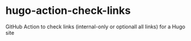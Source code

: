 # hugo-action-check-links
GitHub Action to check links (internal-only or optionall all links) for a Hugo site
